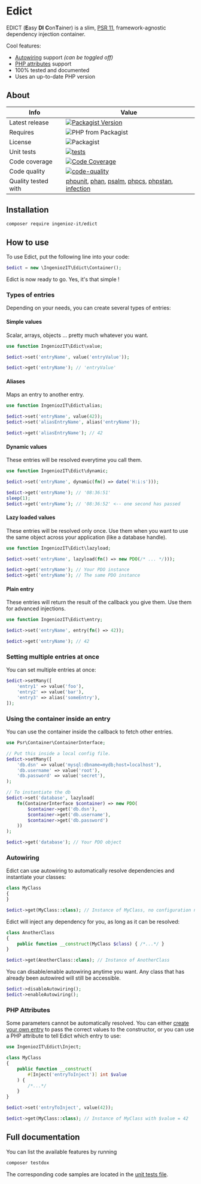 # Edict

EDICT (**E**asy **DI** **C**on**T**ainer) is a slim, [PSR 11](https://www.php-fig.org/psr/psr-11/), framework-agnostic dependency injection container.

Cool features:

- [Autowiring](#autowiring) support *(can be toggled off)*
- [PHP attributes](#php-attributes) support
- 100% tested and documented
- Uses an up-to-date PHP version

## About

| Info | Value |
|---|---|
| Latest release | [![Packagist Version](https://img.shields.io/packagist/v/ingenioz-it/edict)](https://packagist.org/packages/ingenioz-it/edict) |
| Requires | ![PHP from Packagist](https://img.shields.io/packagist/php-v/ingenioz-it/edict.svg) |
| License | ![Packagist](https://img.shields.io/packagist/l/ingenioz-it/edict) |
| Unit tests | [![tests](https://github.com/IngeniozIT/psr-container-edict/actions/workflows/1-tests.yml/badge.svg)](https://github.com/IngeniozIT/psr-container-edict/actions/workflows/1-tests.yml) |
| Code coverage | [![Code Coverage](https://codecov.io/gh/IngeniozIT/psr-container-edict/branch/master/graph/badge.svg)](https://codecov.io/gh/IngeniozIT/psr-container-edict) |
| Code quality | [![code-quality](https://github.com/IngeniozIT/psr-container-edict/actions/workflows/2-code-quality.yml/badge.svg)](https://github.com/IngeniozIT/psr-container-edict/actions/workflows/2-code-quality.yml) |
| Quality tested with | [phpunit](https://github.com/sebastianbergmann/phpunit), [phan](https://github.com/phan/phan), [psalm](https://github.com/vimeo/psalm), [phpcs](https://github.com/squizlabs/PHP_CodeSniffer), [phpstan](https://github.com/phpstan/phpstan), [infection](https://github.com/infection/infection) |

## Installation

```sh
composer require ingenioz-it/edict
```

## How to use

To use Edict, put the following line into your code:

```php
$edict = new \IngeniozIT\Edict\Container();
```

Edict is now ready to go. Yes, it's that simple !

### Types of entries

Depending on your needs, you can create several types of entries:

#### Simple values

Scalar, arrays, objects ... pretty much whatever you want.

```php
use function IngeniozIT\Edict\value;

$edict->set('entryName', value('entryValue'));

$edict->get('entryName'); // 'entryValue'
```

#### Aliases

Maps an entry to another entry.

```php
use function IngeniozIT\Edict\alias;

$edict->set('entryName', value(42));
$edict->set('aliasEntryName', alias('entryName'));

$edict->get('aliasEntryName'); // 42
```

#### Dynamic values

These entries will be resolved everytime you call them.

```php
use function IngeniozIT\Edict\dynamic;

$edict->set('entryName', dynamic(fn() => date('H:i:s')));

$edict->get('entryName'); // '08:36:51'
sleep(1);
$edict->get('entryName'); // '08:36:52' <-- one second has passed
```

#### Lazy loaded values

These entries will be resolved only once. Use them when you want to use the same object across your application (like a database handle).

```php
use function IngeniozIT\Edict\lazyload;

$edict->set('entryName', lazyload(fn() => new PDO(/* ... */)));

$edict->get('entryName'); // Your PDO instance
$edict->get('entryName'); // The same PDO instance
```

#### Plain entry

These entries will return the result of the callback you give them. Use them for advanced injections.

```php
use function IngeniozIT\Edict\entry;

$edict->set('entryName', entry(fn() => 42));

$edict->get('entryName'); // 42
```

### Setting multiple entries at once

You can set multiple entries at once:

```php
$edict->setMany([
    'entry1' => value('foo'),
    'entry2' => value('bar'),
    'entry3' => alias('someEntry'),
]);
```

### Using the container inside an entry

You can use the container inside the callback to fetch other entries.

```php
use Psr\Container\ContainerInterface;

// Put this inside a local config file.
$edict->setMany([
    'db.dsn' => value('mysql:dbname=mydb;host=localhost'),
    'db.username' => value('root'),
    'db.password' => value('secret'),
);

// To instantiate the db
$edict->set('database', lazyload(
    fn(ContainerInterface $container) => new PDO(
        $container->get('db.dsn'),
        $container->get('db.username'),
        $container->get('db.password')
    ))
);

$edict->get('database'); // Your PDO object
```

### Autowiring

Edict can use autowiring to automatically resolve dependencies and instantiate your classes:

```php
class MyClass
{
}

$edict->get(MyClass::class); // Instance of MyClass, no configuration needed
```

Edict will inject any dependency for you, as long as it can be resolved:

```php
class AnotherClass
{
    public function __construct(MyClass $class) { /*...*/ }
}

$edict->get(AnotherClass::class); // Instance of AnotherClass
```

You can disable/enable autowiring anytime you want. Any class that has already been autowired will still be accessible.

```php
$edict->disableAutowiring();
$edict->enableAutowiring();
```

### PHP Attributes

Some parameters cannot be automatically resolved. You can either [create your own entry](#using-the-container-inside-an-entry) to pass the correct values to the constructor, or you can use a PHP attribute to tell Edict which entry to use:

```php
use IngeniozIT\Edict\Inject;

class MyClass
{
    public function __construct(
        #[Inject('entryToInject')] int $value
    ) {
        /*...*/
    }
}

$edict->set('entryToInject', value(42));

$edict->get(MyClass::class); // Instance of MyClass with $value = 42
```

## Full documentation

You can list the available features by running

```sh
composer testdox
```

The corresponding code samples are located in the [unit tests file](tests/ContainerTest.php).
